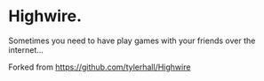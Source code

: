 Highwire.
===============
Sometimes you need to have play games with your friends over the internet...

Forked from https://github.com/tylerhall/Highwire